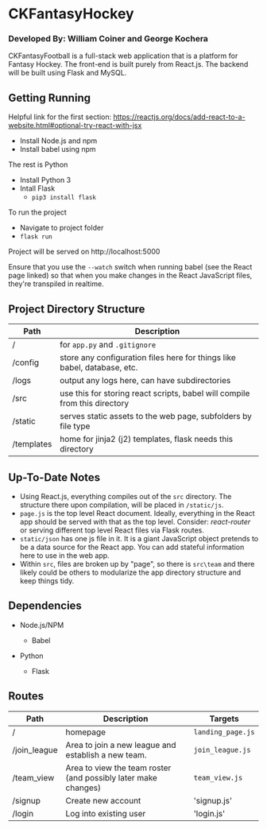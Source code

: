 # CKFantasyHockey
### Developed By: William Coiner and George Kochera

CKFantasyFootball is a full-stack web application that is a platform for Fantasy Hockey. The front-end is built purely from React.js. The backend will be built using Flask and MySQL.

## Getting Running

Helpful link for the first section: https://reactjs.org/docs/add-react-to-a-website.html#optional-try-react-with-jsx
* Install Node.js and npm
* Install babel using npm 

The rest is Python
* Install Python 3
* Intall Flask
  * `pip3 install flask`

To run the project
* Navigate to project folder
* `flask run`

Project will be served on http://localhost:5000

Ensure that you use the `--watch` switch when running babel (see the React page linked) so that when you make changes in the React JavaScript files, they're transpiled in realtime.

## Project Directory Structure

Path | Description
-----|------------
/ | for `app.py` and `.gitignore`
/config | store any configuration files here for things like babel, database, etc.
/logs | output any logs here, can have subdirectories
/src | use this for storing react scripts, babel will compile from this directory
/static | serves static assets to the web page, subfolders by file type
/templates | home for jinja2 (j2) templates, flask needs this directory

## Up-To-Date Notes

- Using React.js, everything compiles out of the `src` directory. The structure there upon compilation, will be placed in `/static/js`.
- `page.js` is the top level React document. Ideally, everything in the React app should be served with that as the top level. Consider: *react-router* or serving different top level React files via Flask routes.
- `static/json` has one js file in it. It is a giant JavaScript object pretends to be a data source for the React app. You can add stateful information here to use in the web app.
- Within `src`, files are broken up by "page", so there is `src\team` and there likely could be others to modularize the app directory structure and keep things tidy.
  
## Dependencies

- Node.js/NPM
  - Babel
  
- Python
  - Flask

## Routes

Path | Description | Targets
-----|-------------|---------
/ | homepage | `landing_page.js`
/join_league | Area to join a new league and establish a new team. | `join_league.js`
/team_view | Area to view the team roster (and possibly later make changes) | `team_view.js`
/signup | Create new account | 'signup.js'
/login | Log into existing user | 'login.js'
